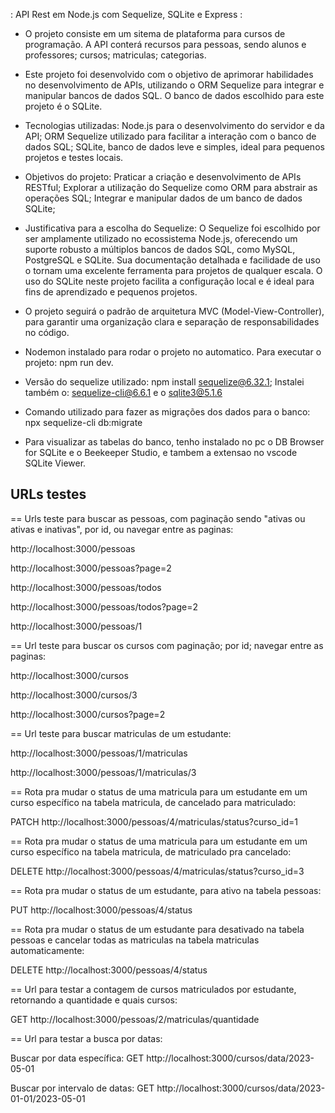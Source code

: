 : API Rest em Node.js com Sequelize, SQLite e Express :

- O projeto consiste em um sitema de plataforma para cursos de programação. A API conterá recursos para pessoas, sendo alunos e professores; cursos; matriculas; categorias.

- Este projeto foi desenvolvido com o objetivo de aprimorar habilidades no desenvolvimento de APIs, utilizando o ORM Sequelize para integrar e manipular bancos de dados SQL. O banco de dados escolhido para este projeto é o SQLite.

- Tecnologias utilizadas: Node.js para o desenvolvimento do servidor e da API; ORM Sequelize utilizado para facilitar a interação com o banco de dados SQL; SQLite, banco de dados leve e simples, ideal para pequenos projetos e testes locais.

- Objetivos do projeto: Praticar a criação e desenvolvimento de APIs RESTful; Explorar a utilização do Sequelize como ORM para abstrair as operações SQL; Integrar e manipular dados de um banco de dados SQLite;

- Justificativa para a escolha do Sequelize: O Sequelize foi escolhido por ser amplamente utilizado no ecossistema Node.js, oferecendo um suporte robusto a múltiplos bancos de dados SQL, como MySQL, PostgreSQL e SQLite. Sua documentação detalhada e facilidade de uso o tornam uma excelente ferramenta para projetos de qualquer escala. O uso do SQLite neste projeto facilita a configuração local e é ideal para fins de aprendizado e pequenos projetos.

- O projeto seguirá o padrão de arquitetura MVC (Model-View-Controller), para garantir uma organização clara e separação de responsabilidades no código.

- Nodemon instalado para rodar o projeto no automatico. Para executar o projeto: npm run dev.

- Versão do sequelize utilizado: npm install sequelize@6.32.1; Instalei também o: sequelize-cli@6.6.1 e o sqlite3@5.1.6 

- Comando utilizado para fazer as migrações dos dados para o banco: npx sequelize-cli db:migrate

- Para visualizar as tabelas do banco, tenho instalado no pc o DB Browser for SQLite e o Beekeeper Studio, e tambem a extensao no vscode SQLite Viewer.

## URLs testes

== Urls teste para buscar as pessoas, com paginação sendo "ativas ou ativas e inativas", por id, ou navegar entre as paginas: 

http://localhost:3000/pessoas

http://localhost:3000/pessoas?page=2

http://localhost:3000/pessoas/todos

http://localhost:3000/pessoas/todos?page=2

http://localhost:3000/pessoas/1

== Url teste para buscar os cursos com paginação; por id; navegar entre as paginas:

http://localhost:3000/cursos

http://localhost:3000/cursos/3

http://localhost:3000/cursos?page=2

== Url teste para buscar matriculas de um estudante:

http://localhost:3000/pessoas/1/matriculas

http://localhost:3000/pessoas/1/matriculas/3

== Rota pra mudar o status de uma matricula para um estudante em um curso específico na tabela matricula, de cancelado para matriculado:

PATCH http://localhost:3000/pessoas/4/matriculas/status?curso_id=1

== Rota pra mudar o status de uma matricula para um estudante em um curso específico na tabela matricula, de matriculado pra cancelado:

DELETE http://localhost:3000/pessoas/4/matriculas/status?curso_id=3

== Rota pra mudar o status de um estudante, para ativo na tabela pessoas: 

PUT http://localhost:3000/pessoas/4/status

== Rota pra mudar o status de um estudante para desativado na tabela pessoas e cancelar todas as matriculas na tabela matriculas automaticamente: 

DELETE http://localhost:3000/pessoas/4/status

== Url para testar a contagem de cursos matriculados por estudante, retornando a quantidade e quais cursos: 

GET http://localhost:3000/pessoas/2/matriculas/quantidade

== Url para testar a busca por datas: 

Buscar por data específica: GET http://localhost:3000/cursos/data/2023-05-01

Buscar por intervalo de datas: GET http://localhost:3000/cursos/data/2023-01-01/2023-05-01
